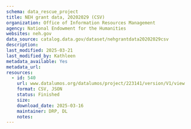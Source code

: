 ```yaml
---
schema: data_rescue_project 
title: NEH grant data, 20202029 (CSV)
organization: Office of Information Resources Management
agency: National Endowment for the Humanities
websites: neh.gov
data_source: catalog.data.gov/dataset/nehgrantdata20202029csv
description: 
last_modified: 2025-03-21
last_modified_by: Kathleen
metadata_available: Yes
metadata_url: 
resources:
  - id: 540
    url: www.datalumos.org/datalumos/project/223141/version/V1/view
    format: CSV, JSON
    status: Finished
    size: 
    download_date: 2025-03-16
    maintainer: DRP, DL
    notes: 
---
```

